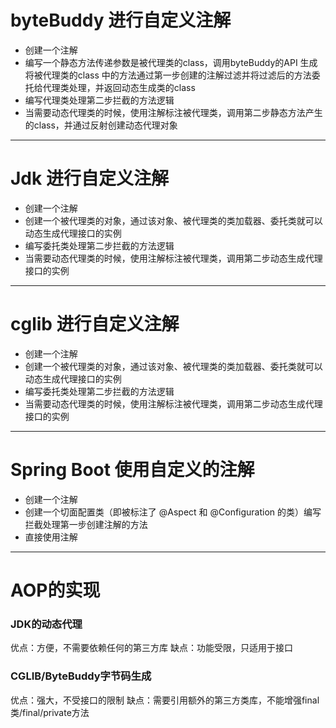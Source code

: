 # byteBuddy 进行自定义注解
- 创建一个注解
- 编写一个静态方法传递参数是被代理类的class，调用byteBuddy的API 生成将被代理类的class 中的方法通过第一步创建的注解过滤并将过滤后的方法委托给代理类处理，并返回动态生成类的class
- 编写代理类处理第二步拦截的方法逻辑
- 当需要动态代理类的时候，使用注解标注被代理类，调用第二步静态方法产生的class，并通过反射创建动态代理对象
---

# Jdk 进行自定义注解
- 创建一个注解
- 创建一个被代理类的对象，通过该对象、被代理类的类加载器、委托类就可以动态生成代理接口的实例
- 编写委托类处理第二步拦截的方法逻辑
- 当需要动态代理类的时候，使用注解标注被代理类，调用第二步动态生成代理接口的实例
---

# cglib 进行自定义注解
- 创建一个注解
- 创建一个被代理类的对象，通过该对象、被代理类的类加载器、委托类就可以动态生成代理接口的实例
- 编写委托类处理第二步拦截的方法逻辑
- 当需要动态代理类的时候，使用注解标注被代理类，调用第二步动态生成代理接口的实例
---

# Spring Boot 使用自定义的注解
- 创建一个注解
- 创建一个切面配置类（即被标注了 @Aspect 和 @Configuration 的类）编写拦截处理第一步创建注解的方法
- 直接使用注解
---


# AOP的实现

### JDK的动态代理
优点：方便，不需要依赖任何的第三方库
缺点：功能受限，只适用于接口
### CGLIB/ByteBuddy字节码生成
优点：强大，不受接口的限制
缺点：需要引用额外的第三方类库，不能增强final类/final/private方法
 